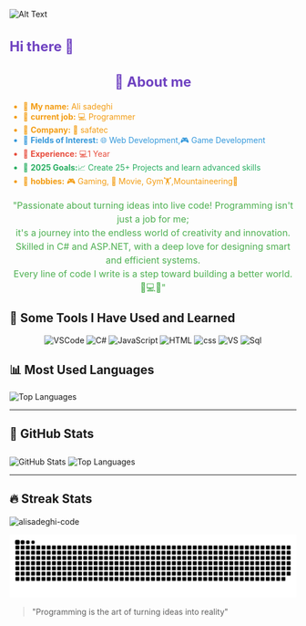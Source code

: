![Alt Text](https://github.com/alisadeghi-code/alisadeghi-code/blob/main/Header/225813708-98b745f2-7d22-48cf-9150-083f1b00d6c9.gif)

 <h1 align="left" style="color: #6f42c1; font-size: 24px;"> Hi there 👋</h1>
<h2 align="center" style="color: #6f42c1; font-size: 24px;">🚀 About me</h2>

<ul>
 <li style="color: #f39c12;">🌟 <strong>My name:</strong> Ali sadeghi</li>
 <li style="color: #f39c12;">🌟 <strong> current job:</strong> 💻 Programmer </li>
  <li style="color: #f39c12;">🌟 <strong> Company:</strong> 🏢 safatec </li>
  <li style="color: #3498db;">🌟 <strong>Fields of Interest:</strong>   🌐 Web Development,🎮 Game Development </li>
  <li style="color: #e74c3c;">🌟 <strong>Experience:</strong> 💻1 Year</li>
  <li style="color: #27ae60;">🌟 <strong>2025 Goals:</strong>📈 Create 25+ Projects and learn advanced skills </li>
 <li style="color: #f39c12;">🌟 <strong> hobbies:</strong> 🎮 Gaming, 🎥 Movie, Gym🏋️,Mountaineering🗻 </li>
</ul>

<p align="center" style="font-size: 16px; color: #4caf50; line-height: 1.5;">
"Passionate about turning ideas into live code! Programming isn't just a job for me;<br>
 it's a journey into the endless world of creativity and innovation.<br>
 Skilled in C# and ASP.NET, with a deep love for designing smart and efficient systems.<br>
 Every line of code I write is a step toward building a better world. 🚀💻✨"<br>
</p>


## 🚀 Some Tools I Have Used and Learned

<p align="center">
  <img src="https://img.icons8.com/?size=100&id=9OGIyU8hrxW5&format=png&color=000000" alt="VSCode" height="40"/>
  <img src="https://img.icons8.com/?size=100&id=45490&format=png&color=000000" alt="C#" height="40"/>
  <img src="https://img.icons8.com/?size=100&id=PXTY4q2Sq2lG&format=png&color=000000" alt="JavaScript" height="40"/>
  <img src="https://img.icons8.com/?size=100&id=20909&format=png&color=000000" alt="HTML" height="40"/>
  <img src="https://img.icons8.com/?size=100&id=21278&format=png&color=000000" alt="css" height="40"/>
 <img src="https://img.icons8.com/?size=100&id=ezj3zaVtImPg&format=png&color=000000" alt="VS" height="40"/>
 <img src="https://img.icons8.com/?size=100&id=laYYF3dV0Iew&format=png&color=000000" alt="Sql" height="40"/>
</p>


## 📊 Most Used Languages

![Top Languages](https://github-readme-stats.vercel.app/api/top-langs/?username=alisadeghi-code&layout=compact&langs_count=6&theme=radical)

---

## 🌟 GitHub Stats

![GitHub Stats](https://github-readme-stats.vercel.app/api?username=alisadeghi-code&show_icons=true&count_private=true&hide=prs&theme=radical)
 <img src="https://github-readme-stats.vercel.app/api/top-langs/?username=alisadeghi-code&layout=compact&theme=radical" alt="Top Languages" style="max-width: 100%; margin-top: 10px;" />

---
## 🔥 Streak Stats
<p><img align="center" src="https://github-readme-streak-stats.herokuapp.com/?user=alisadeghi-code&theme=dark" alt="alisadeghi-code" /></p>

<picture>
  <source
    media="(prefers-color-scheme: dark)"
    srcset="https://raw.githubusercontent.com/platane/snk/output/github-contribution-grid-snake-dark.svg"
  />
  <source
    media="(prefers-color-scheme: light)"
    srcset="https://raw.githubusercontent.com/platane/snk/output/github-contribution-grid-snake.svg"
  />
  <img
    alt="github contribution grid snake animation"
    src="https://raw.githubusercontent.com/platane/snk/output/github-contribution-grid-snake.svg"
  />
</picture>

> "Programming is the art of turning ideas into reality"
